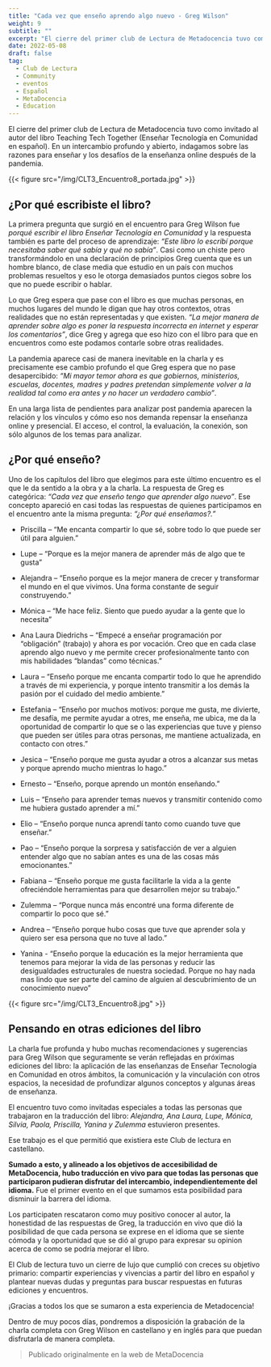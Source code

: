 ```yaml
---
title: "Cada vez que enseño aprendo algo nuevo - Greg Wilson"
weight: 9
subtitle: ""
excerpt: "El cierre del primer club de Lectura de Metadocencia tuvo como invitado al autor del libro Teaching Tech Together. En un intercambio profundo y abierto, indagamos sobre las razones para enseñar y los desafíos de la enseñanza online después de la pandemia."
date: 2022-05-08
draft: false
tag:
  - Club de Lectura
  - Community
  - eventos
  - Español
  - MetaDocencia
  - Education
---
```


El cierre del primer club de Lectura de Metadocencia tuvo como invitado al autor del libro Teaching Tech Together (Enseñar Tecnología en Comunidad en español). En un intercambio profundo y abierto, indagamos sobre las razones para enseñar y los desafíos de la enseñanza online después de la pandemia.


{{< figure src="/img/CLT3_Encuentro8_portada.jpg" >}}


## ¿Por qué escribiste el libro?

La primera pregunta que surgió en el encuentro para Greg Wilson fue _porqué escribir el libro Enseñar Tecnología en Comunidad_ y la respuesta también es parte del proceso de aprendizaje: _“Este libro lo escribí porque necesitaba saber qué sabía y qué no sabía”_. Casi como un chiste pero transformándolo en una declaración de principios Greg cuenta que es un hombre blanco, de clase media que estudio en un país con muchos problemas resueltos y eso le otorga demasiados puntos ciegos sobre los que no puede escribir o hablar.

Lo que Greg espera que pase con el libro es que muchas personas, en muchos lugares del mundo le digan que hay otros contextos, otras realidades que no están representadas y que existen. _“La mejor manera de aprender sobre algo es poner la respuesta incorrecta en internet y esperar los comentarios”_, dice Greg y agrega que eso hizo con el libro para que en encuentros como este podamos contarle sobre otras realidades.

La pandemia aparece casi de manera inevitable en la charla y es precisamente ese cambio profundo el que Greg espera que no pase desapercibido: _“Mi mayor temor ahora es que gobiernos, ministerios, escuelas, docentes, madres y padres pretendan simplemente volver a la realidad tal como era antes y no hacer un verdadero cambio”_.

En una larga lista de pendientes para analizar post pandemia aparecen la relación y los vínculos y cómo eso nos demanda repensar la enseñanza online y presencial. El acceso, el control, la evaluación, la conexión, son sólo algunos de los temas para analizar. 


## ¿Por qué enseño?

Uno de los capítulos del libro que elegimos para este último encuentro es el que le da sentido a la obra y a la charla. La respuesta de Greg es categórica: _“Cada vez que enseño tengo que aprender algo nuevo”_.
Ese concepto apareció en casi todas las respuestas de quienes participamos en el encuentro ante la misma pregunta: _“¿Por qué enseñamos?.”_

* Priscilla – “Me encanta compartir lo que sé, sobre todo lo que puede ser útil para alguien.”

* Lupe – “Porque es la mejor manera de aprender más de algo que te gusta”

* Alejandra – “Enseño porque es la mejor manera de crecer y transformar el mundo en el que vivimos. Una forma constante de seguir construyendo.”

* Mónica – “Me hace feliz. Siento que puedo ayudar a la gente que lo necesita”

* Ana Laura Diedrichs – “Empecé a enseñar programación por “obligación” (trabajo) y ahora es por vocación. Creo que en cada clase aprendo algo nuevo y me permite crecer profesionalmente tanto con mis habilidades “blandas” como técnicas.”

* Laura – “Enseño porque me encanta compartir todo lo que he aprendido a través de mi experiencia, y porque intento transmitir a los demás la pasión por el cuidado del medio ambiente.”

* Estefania – “Enseño por muchos motivos: porque me gusta, me divierte, me desafía, me permite ayudar a otres, me enseña, me ubica, me da la oportunidad de compartir lo que se o las experiencias que tuve y pienso que pueden ser útiles para otras personas, me mantiene actualizada, en contacto con otres.”

* Jesica – “Enseño porque me gusta ayudar a otros a alcanzar sus metas y porque aprendo mucho mientras lo hago.”

* Ernesto – “Enseño, porque aprendo un montón enseñando.”

* Luis – “Enseño para aprender temas nuevos y transmitir contenido como me hubiera gustado aprender a mí.”

* Elio – “Enseño porque nunca aprendí tanto como cuando tuve que enseñar.”

* Pao – “Enseño porque la sorpresa y satisfacción de ver a alguien entender algo que no sabían antes es una de las cosas más emocionantes.”

* Fabiana – “Enseño porque me gusta facilitarle la vida a la gente ofreciéndole herramientas para que desarrollen mejor su trabajo.”

* Zulemma – “Porque nunca más encontré una forma diferente de compartir lo poco que sé.”

* Andrea – “Enseño porque hubo cosas que tuve que aprender sola y quiero ser esa persona que no tuve al lado.”

* Yanina - “Enseño porque la educación es la mejor herramienta que tenemos para mejorar la vida de las personas y reducir las desigualdades estructurales de nuestra sociedad.  Porque no hay nada mas lindo que ser parte del camino de alguien al descubrimiento de un conocimiento nuevo”

{{< figure src="/img/CLT3_Encuentro8.jpg" >}}

## Pensando en otras ediciones del libro

La charla fue profunda y hubo muchas recomendaciones y sugerencias para Greg Wilson que seguramente se verán reflejadas en próximas ediciones del libro: la aplicación de las enseñanzas de Enseñar Tecnología en Comunidad en otros ámbitos, la comunicación y la vinculación con otros espacios, la necesidad de profundizar algunos conceptos y algunas áreas de enseñanza. 

El encuentro tuvo como invitadas especiales a todas las personas que trabajaron en la traducción del libro: _Alejandra, Ana Laura, Lupe, Mónica, Silvia, Paola, Priscilla, Yanina y Zulemma_ estuvieron presentes. 

Ese trabajo es el que permitió que existiera este Club de lectura en castellano.

__Sumado a esto, y alineado a los objetivos de accesibilidad de MetaDocencia, hubo traducción en vivo para que todas las personas que participaron pudieran disfrutar del intercambio, independientemente del idioma.__ Fue el primer evento en el que sumamos esta posibilidad para disminuir la barrera del idioma.

Los participaten rescataron como muy positivo conocer al autor, la honestidad de las respuestas de Greg, la traducción en vivo que dió la posibilidad de que cada persona se exprese en el idioma que se siente cómoda y la oportunidad que se dió al grupo para expresar su opinion acerca de como se podría mejorar el libro.


El Club de lectura tuvo un cierre de lujo que cumplió con creces su objetivo primario: compartir experiencias y vivencias a partir del libro en español y plantear nuevas dudas y preguntas para buscar respuestas en futuras ediciones y encuentros.

¡Gracias a todos los que se sumaron a esta experiencia de Metadocencia!

Dentro de muy pocos días, pondremos a disposición la grabación de la charla completa con Greg Wilson en castellano y en inglés para que puedan disfrutarla de manera completa.

> Publicado originalmente en la web de MetaDocencia